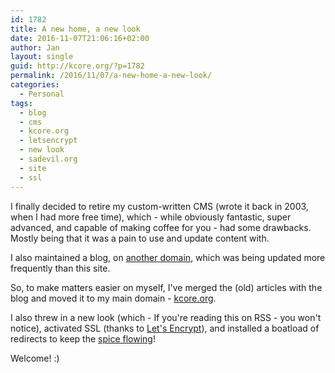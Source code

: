 ```yaml
---
id: 1782
title: A new home, a new look
date: 2016-11-07T21:06:16+02:00
author: Jan
layout: single
guid: http://kcore.org/?p=1782
permalink: /2016/11/07/a-new-home-a-new-look/
categories:
  - Personal
tags:
  - blog
  - cms
  - kcore.org
  - letsencrypt
  - new look
  - sadevil.org
  - site
  - ssl
---
```

I finally decided to retire my custom-written CMS (wrote it back in 2003, when I had more free time), which - while obviously fantastic, super advanced, and capable of making coffee for you - had some drawbacks. Mostly being that it was a pain to use and update content with.

I also maintained a blog, on <a href="https://sadevil.org/" target="_blank">another domain</a>, which was being updated more frequently than this site.

So, to make matters easier on myself, I've merged the (old) articles with the blog and moved it to my main domain - <a href="https://kcore.org/" target="_blank">kcore.org</a>.

I also threw in a new look (which - If you're reading this on RSS - you won't notice), activated SSL (thanks to <a href="https://letsencrypt.org/" target="_blank">Let's Encrypt</a>), and installed a boatload of redirects to keep the <a href="http://dune.wikia.com/wiki/Spice_Melange" target="_blank">spice flowing</a>!

Welcome! :)